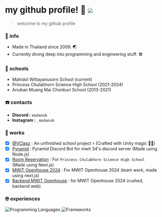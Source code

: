 # my github profile! 💼 ![](https://komarev.com/ghpvc/?username=modanub)
> welcome to my github profile 
### 📑 info
- Made in Thailand since 2009. 🌏
- Currently diving deep into programming and engineering stuff. 🛠️
### 🏫 **schools**
- Mahidol Wittayanusorn School (current)
- Princess Chulabhorn Science High School (2021-2024)
- Anuban Muang Mai Chonburi School (2013-2021)
### ☎️ **contacts**
- **Discord :** `modanub`
- **Instagram :** `_modanub`
### 💼 **works**
- [X] [@VClasz](https://github.com/VClasz) : An unfinished school project 💀 (Crafted with Unity magic 🎩✨)
- [X] [Pyramid](https://github.com/modanub/pyramid-dc-bot) : Pyramid Discord Bot for mwit 34's discord server (Made using Node.js)
- [X] [Room Reservation](https://reserve.pccchon.ac.th/) : For `Princess Chulabhorn Science High School` (Made using Next.js)
- [X] [MWIT Openhouse 2024](https://openhouse.mwit.ac.th/) : For MWIT Openhouse 2024 (team work, made using next.js)
- [X] [Backend MWIT Openhouse](https://openhouse.mwit.ac.th/backend) : for MWIT Openhouse 2024 (rushed, backend web)
### 🤓 **experiences**
![Programming Languages](https://github-readme-tech-stack.vercel.app/api/cards?title=Programming+Languages&lineCount=2&width=650&bg=%230D1117&badge=%23161B22&border=%2321262D&titleColor=%2358A6FF&line1=Javascript%2Cjavascript%2CF7DF1E%3Btypescript%2Ctypescript%2C3178C6%3Bhtml5%2Chtml%2CE34F26%3Bcss3%2Ccss%2C1572B6%3Bpython%2Cpython%2C3776AB%3B&line2=cplusplus%2Cc%2B%2B%2C00599C%3Barduino%2Carduino%2C00878F%3Blua%2Clua%2C2C2D72%3Bjava%2Cjava%2Cb84873%3B)
![Frameworks](https://github-readme-tech-stack.vercel.app/api/cards?title=Frameworks&lineCount=2&width=650&line1=react%2Creact%2C61DAFB%3Bnext.js%2Cnext.js%2C000000%3Bnuxt.js%2Cnuxt.js%2C00DC82%3Bvue.js%2Cvue.js%2C4FC08D%3Bangular%2Cangular%2C0F0F11%3B&line2=express%2Cexpress%2C000000%3B.net%2C.net%2C512BD4%3Bdjango%2Cdjango%2C092E20%3Btailwind+css%2Ctailwind+css%2C06B6D4%3B)
